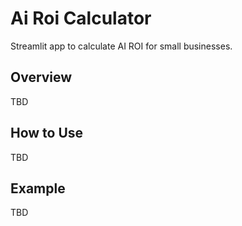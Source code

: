 # Ai Roi Calculator

Streamlit app to calculate AI ROI for small businesses.

## Overview
TBD

## How to Use
TBD

## Example
TBD
